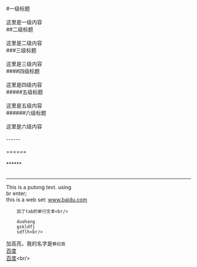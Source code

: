 #一级标题<br/>
<br/>
这里是一级内容<br/>
##二级标题<br/>
<br/>
这里是二级内容<br/>
###三级标题<br/>
<br/>
这里是三级内容<br/>
####四级标题<br/>
<br/>
这里是四级内容<br/>
#####五级标题<br/>
<br/>
这里是五级内容<br/>
######六级标题<br/>
<br/>
这里是六级内容<br/>
<br/>
------<br/>
<br/>
======<br/>
<br/>
******<br/>
<br/>
______
This is a putong text.
using <br/>
br enter;
<br>
this is a web set: www.baidu.com<br/>

		加了tab的单行文本<br/>

		duohang
		gskldfj
		sdflh<br/>
加高亮，我的名字是`蔡纪良`<br/>
[百度](http://www.baidu.com/)<br/>[百度](http://www.baidu.com/"这是百度")<br/>